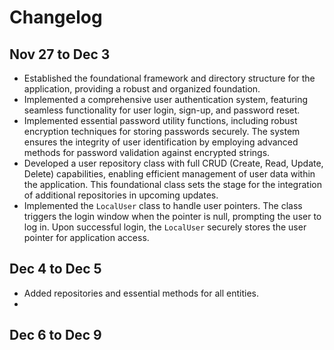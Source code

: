 # Changelog

## Nov 27  to Dec 3

* Established the foundational framework and directory structure for the application, providing a robust and organized foundation.
* Implemented a comprehensive user authentication system, featuring seamless functionality for user login, sign-up, and password reset.
* Implemented essential password utility functions, including robust encryption techniques for storing passwords securely. The system ensures the integrity of user identification by employing advanced methods for password validation against encrypted strings.
* Developed a user repository class with full CRUD (Create, Read, Update, Delete) capabilities, enabling efficient management of user data within the application. This foundational class sets the stage for the integration of additional repositories in upcoming updates.
* Implemented the `LocalUser` class to handle user pointers. The class triggers the login window when the pointer is null, prompting the user to log in. Upon successful login, the `LocalUser` securely stores the user pointer for application access.

## Dec 4 to Dec 5

* Added repositories and essential methods for all entities.
* 

## Dec 6 to Dec 9